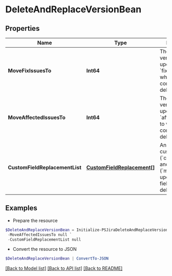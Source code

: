 # DeleteAndReplaceVersionBean
## Properties

Name | Type | Description | Notes
------------ | ------------- | ------------- | -------------
**MoveFixIssuesTo** | **Int64** | The ID of the version to update &#x60;fixVersion&#x60; to when the field contains the deleted version. | [optional] 
**MoveAffectedIssuesTo** | **Int64** | The ID of the version to update &#x60;affectedVersion&#x60; to when the field contains the deleted version. | [optional] 
**CustomFieldReplacementList** | [**CustomFieldReplacement[]**](CustomFieldReplacement.md) | An array of custom field IDs (&#x60;customFieldId&#x60;) and version IDs (&#x60;moveTo&#x60;) to update when the fields contain the deleted version. | [optional] 

## Examples

- Prepare the resource
```powershell
$DeleteAndReplaceVersionBean = Initialize-PSJiraDeleteAndReplaceVersionBean  -MoveFixIssuesTo null `
 -MoveAffectedIssuesTo null `
 -CustomFieldReplacementList null
```

- Convert the resource to JSON
```powershell
$DeleteAndReplaceVersionBean | ConvertTo-JSON
```

[[Back to Model list]](../README.md#documentation-for-models) [[Back to API list]](../README.md#documentation-for-api-endpoints) [[Back to README]](../README.md)

